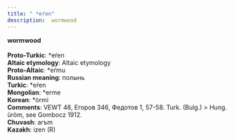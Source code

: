 ```yaml
---
title: " *eŕen"
description:  wormwood
---
```

<p data-pagefind-weight="0.5">
<strong> wormwood</strong><br><br>
<strong>Proto-Turkic</strong>:  *eŕen<br>
<strong>Altaic etymology</strong>:  Altaic etymology<br>
<strong> Proto-Altaic</strong>:  *eŕmu<br>
<strong>Russian meaning</strong>:  полынь<br>
<strong>Turkic</strong>:  *eŕen<br>
<strong>Mongolian</strong>:  *erme<br>
<strong>Korean</strong>:  *òrmí<br>
<strong>Comments</strong>:  VEWT 48, Егоров 346, Федотов 1, 57-58. Turk. (Bulg.) > Hung. üröm, see Gombocz 1912.<br>
<strong>Chuvash</strong>:  arъm<br>
<strong>Kazakh</strong>:  izen (R)<br>

</p>
